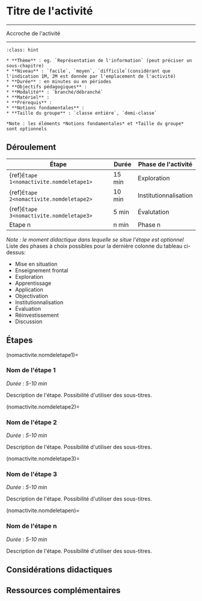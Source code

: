# Titre de l'activité

---- 

Accroche de l'activité

----

```{admonition} Notice
:class: hint

* **Thème** : eg. `Représentation de l'information` (peut préciser un sous-chapitre)
* **Niveau** : `facile`, `moyen`, `difficile`(considérant que l'indication 1M, 2M est donnée par l'emplacement de l'activité)
* **Durée** : en minutes ou en périodes
* **Objectifs pédagogiques** : 
* **Modalité** : `branché/débranché`
* **Matériel** : 
* **Prérequis** : 
* **Notions fondamentales** : 
* **Taille du groupe** : `classe entière`, `demi-classe`

*Note : les éléments *Notions fondamentales* et *Taille du groupe* sont optionnels
```

## Déroulement


| Étape                                   | Durée  | Phase de l'activité   | 
|---------------------------------------|------ |---------------------|
| {ref}`Étape 1<nomactivite.nomdeletape1>`| 15 min  | Exploration           |
| {ref}`Étape 2<nomactivite.nomdeletape2>`| 10 min  | Institutionnalisation |
| {ref}`Étape 3<nomactivite.nomdeletape3>`| 5 min   | Évalutation           |
| Etape n                                 | n min   | Phase n               |

*Note : le moment didactique dans lequelle se situe l'étape est optionnel*
Liste des phases à choix possibles pour la dernière colonne du tableau ci-dessus: 
- Mise en situation
- Enseignement frontal
- Exploration
- Apprentissage 
- Application
- Objectivation
- Institutionnalisation
- Évaluation
- Réinvestissement
- Discussion

## Étapes

(nomactivite.nomdeletape1)=
### Nom de l'étape 1 

*Durée : 5-10 min*

Description de l'étape. Possibilité d'utiliser des sous-titres. 

(nomactivite.nomdeletape2)=
### Nom de l'étape 2

*Durée : 5-10 min*

Description de l'étape. Possibilité d'utiliser des sous-titres. 

(nomactivite.nomdeletape3)=
### Nom de l'étape 3

*Durée : 5-10 min*

Description de l'étape. Possibilité d'utiliser des sous-titres. 

(nomactivite.nomdeletapen)=
### Nom de l'étape n

*Durée : 5-10 min*

Description de l'étape. Possibilité d'utiliser des sous-titres. 

[^1]: les éléments "détaillés" sont optionnels. On peut se contenter de ce qui apparaît dans les caractéristiques de l'activité. On peut aussi ajouter d'autres éléments "détaillés" (durée, notions fondamentales, niveau, etc.), si on le souhaite. 

## Considérations didactiques

## Ressources complémentaires
